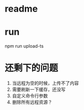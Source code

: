 # readme

# run
npm run upload-ts

# 还剩下的问题
1. 当远程为空的时候，上传不了内容
2. 需要刷新一下缓存，还没写
3. 自定义命令行参数
4. 删除所有远程资源？